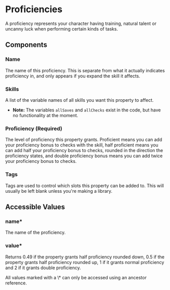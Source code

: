 # Proficiencies

A proficiency represents your character having training, natural talent or uncanny luck when performing certain kinds of tasks.

## Components

### Name

The name of this proficiency. This is separate from what it actually indicates proficiency in, and only appears if you expand the skill it affects.

### Skills

A list of the variable names of all skills you want this property to affect.

* **Note:** The variables `allSaves` and `allChecks` exist in the code, but have no functionality at the moment.

### Proficiency \(Required\)

The level of proficiency this property grants. Proficient means you can add your proficiency bonus to checks with the skill, half proficient means you can add half your proficiency bonus to checks, rounded in the direction the proficiency states, and double proficiency bonus means you can add twice your proficiency bonus to checks.

### Tags

Tags are used to control which slots this property can be added to. This will usually be left blank unless you're making a library.

## Accessible Values

### name\*

The name of the proficiency.

### value\*

Returns 0.49 if the property grants half proficiency rounded down, 0.5 if the property grants half proficiency rounded up, 1 if it grants normal proficiency and 2 if it grants double proficiency.

<p class="hint warning">
All values marked with a \* can only be accessed using an ancestor reference.
</p>

